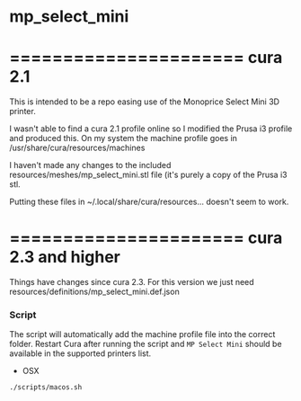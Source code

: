 # mp_select_mini
======================
cura 2.1
======================
This is intended to be a repo easing use of the Monoprice Select Mini 3D printer.

I wasn't able to find a cura 2.1 profile online so I modified the Prusa i3 profile and produced this. 
On my system the machine profile goes in /usr/share/cura/resources/machines

I haven't made any changes to the included resources/meshes/mp_select_mini.stl file (it's purely a copy of the Prusa i3 stl.

Putting these files in ~/.local/share/cura/resources... doesn't seem to work.


======================
cura 2.3 and higher
======================
Things have changes since cura 2.3. For this version we just need resources/definitions/mp_select_mini.def.json

### Script

The script will automatically add the machine profile file into the correct folder.
Restart Cura after running the script and `MP Select Mini` should be available in the supported printers list.

* OSX

```
./scripts/macos.sh
```
